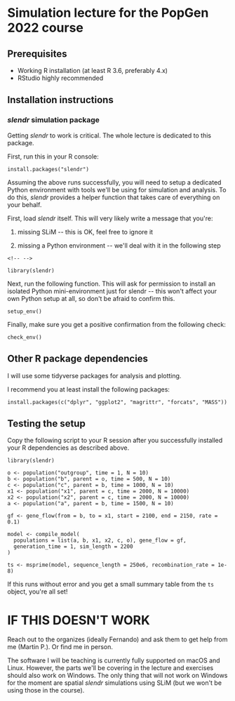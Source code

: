 # Simulation lecture for the PopGen 2022 course

## Prerequisites

-   Working R installation (at least R 3.6, preferably 4.x)
-   RStudio highly recommended

## Installation instructions

### *slendr* simulation package

Getting *slendr* to work is critical. The whole lecture is dedicated to this package.

First, run this in your R console:

    install.packages("slendr")

Assuming the above runs successfully, you will need to setup a dedicated Python environment with tools we'll be using for simulation and analysis. To do this, *slendr* provides a helper function that takes care of everything on your behalf.

First, load *slendr* itself. This will very likely write a message that you're:

1.  missing SLiM -- this is OK, feel free to ignore it

2.  missing a Python environment -- we'll deal with it in the following step

```{=html}
<!-- -->
```
    library(slendr)

Next, run the following function. This will ask for permission to install an isolated Python mini-environment just for slendr -- this won't affect your own Python setup at all, so don't be afraid to confirm this.

    setup_env()

Finally, make sure you get a positive confirmation from the following check:

    check_env()

## Other R package dependencies

I will use some tidyverse packages for analysis and plotting.

I recommend you at least install the following packages:

    install.packages(c("dplyr", "ggplot2", "magrittr", "forcats", "MASS"))

## Testing the setup

Copy the following script to your R session after you successfully installed your R dependencies as described above.

    library(slendr)

    o <- population("outgroup", time = 1, N = 10)
    b <- population("b", parent = o, time = 500, N = 10)
    c <- population("c", parent = b, time = 1000, N = 10)
    x1 <- population("x1", parent = c, time = 2000, N = 10000)
    x2 <- population("x2", parent = c, time = 2000, N = 10000)
    a <- population("a", parent = b, time = 1500, N = 10)

    gf <- gene_flow(from = b, to = x1, start = 2100, end = 2150, rate = 0.1)

    model <- compile_model(
      populations = list(a, b, x1, x2, c, o), gene_flow = gf,
      generation_time = 1, sim_length = 2200
    )

    ts <- msprime(model, sequence_length = 250e6, recombination_rate = 1e-8)

If this runs without error and you get a small summary table from the `ts` object, you're all set!

# IF THIS DOESN'T WORK

Reach out to the organizes (ideally Fernando) and ask them to get help from me (Martin P.). Or find me in person.

The software I will be teaching is currently fully supported on macOS and Linux. However, the parts we'll be covering in the lecture and exercises should also work on Windows. The only thing that will not work on Windows for the moment are spatial *slendr* simulations using SLiM (but we won't be using those in the course).
